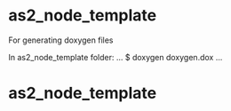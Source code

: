 # as2_node_template


For generating doxygen files

In as2_node_template folder:
...
$ doxygen doxygen.dox
...
# as2_node_template

